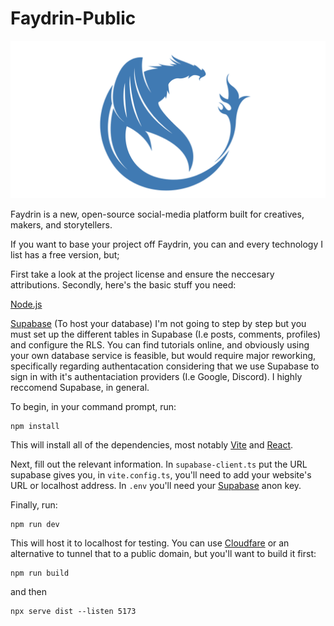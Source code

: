 # Faydrin-Public
![alt text](public/banner-trans.png)

Faydrin is a new, open-source social-media platform built for creatives, makers, and storytellers. 

If you want to base your project off Faydrin, you can and every technology I list has a free version, but;

First take a look at the project license and ensure the neccesary attributions. Secondly, here's the basic stuff you need:

[Node.js](https://nodejs.org/en)

[Supabase](https://supabase.com/) (To host your database)
I'm not going to step by step but you must set up the different tables in Supabase (I.e posts, comments, profiles) and configure the RLS. You can find tutorials online, and obviously using your own database service is feasible, but would require major reworking, specifically regarding authentacation considering that we use Supabase to sign in with it's authentaciation providers (I.e Google, Discord). I highly reccomend Supabase, in general.  

To begin, in your command prompt, run:
```
npm install
```
This will install all of the dependencies, most notably [Vite](https://vite.dev/) and [React](https://react.dev/). 

Next, fill out the relevant information. In `supabase-client.ts` put the URL supabase gives you, in `vite.config.ts`, you'll need to add your website's URL or localhost address. In `.env` you'll need your [Supabase](https://supabase.com/) anon key.

Finally, run:

```
npm run dev
```

This will host it to localhost for testing. You can use [Cloudfare](https://www.cloudflare.com/) or an alternative to tunnel that to a public domain, but you'll want to build it first:

```
npm run build
```

and then 

```
npx serve dist --listen 5173
```
